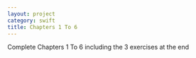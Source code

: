 ```yaml
---
layout: project
category: swift
title: Chapters 1 To 6
---
```


Complete Chapters 1 To 6 including the 3 exercises at the end
